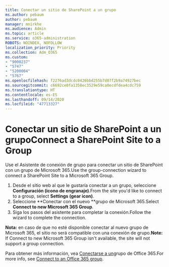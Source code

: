 ```yaml
---
title: Conectar un sitio de SharePoint a un grupo
ms.author: pebaum
author: pebaum
manager: mnirkhe
ms.audience: Admin
ms.topic: article
ms.service: o365-administration
ROBOTS: NOINDEX, NOFOLLOW
localization_priority: Priority
ms.collection: Adm_O365
ms.custom:
- "9000237"
- "5747"
- "5200004"
- "5767"
ms.openlocfilehash: f2276ad3dcdc0426bbd255b7d07f2b9a74927bec
ms.sourcegitcommit: c6692ce0fa1358ec3529e59ca0ecdfdea4cdc759
ms.translationtype: HT
ms.contentlocale: es-ES
ms.lasthandoff: 09/14/2020
ms.locfileid: "47713327"
---
```

# <a name="connect-a-sharepoint-site-to-a-group"></a><span data-ttu-id="ae7e0-102">Conectar un sitio de SharePoint a un grupo</span><span class="sxs-lookup"><span data-stu-id="ae7e0-102">Connect a SharePoint Site to a Group</span></span>

<span data-ttu-id="ae7e0-103">Use el Asistente de conexión de grupo para conectar un sitio de SharePoint con un grupo de Microsoft 365.</span><span class="sxs-lookup"><span data-stu-id="ae7e0-103">Use the group-connection wizard to connect a SharePoint Site to a Microsoft 365 Group.</span></span>

1. <span data-ttu-id="ae7e0-104">Desde el sitio web al que le gustaría conectar a un grupo, seleccione **Configuración (icono de engranaje)**.</span><span class="sxs-lookup"><span data-stu-id="ae7e0-104">From the site you'd like to connect to a group, select  **Settings (gear icon)**.</span></span>
2. <span data-ttu-id="ae7e0-105">Seleccione \*\*Conectar con el nuevo \*\*grupo de Microsoft 365.</span><span class="sxs-lookup"><span data-stu-id="ae7e0-105">Select  **Connect to new Microsoft 365 Group**.</span></span>
3. <span data-ttu-id="ae7e0-106">Siga los pasos del asistente para completar la conexión.</span><span class="sxs-lookup"><span data-stu-id="ae7e0-106">Follow the wizard to complete the connection.</span></span>

<span data-ttu-id="ae7e0-107">**Nota:** en caso de que no esté disponible conectar al nuevo grupo de Microsoft 365, el sitio no será compatible con una conexión de grupo.</span><span class="sxs-lookup"><span data-stu-id="ae7e0-107">**Note:**  If Connect to new Microsoft 365 Group isn't available, the site will not support a group connection.</span></span>

<span data-ttu-id="ae7e0-108">Para obtener más información, vea [Conectarse a un](https://docs.microsoft.com/sharepoint/dev/transform/modernize-connect-to-office365-group)grupo de Office 365.</span><span class="sxs-lookup"><span data-stu-id="ae7e0-108">For more info, see  [Connect to an Office 365 group](https://docs.microsoft.com/sharepoint/dev/transform/modernize-connect-to-office365-group).</span></span>